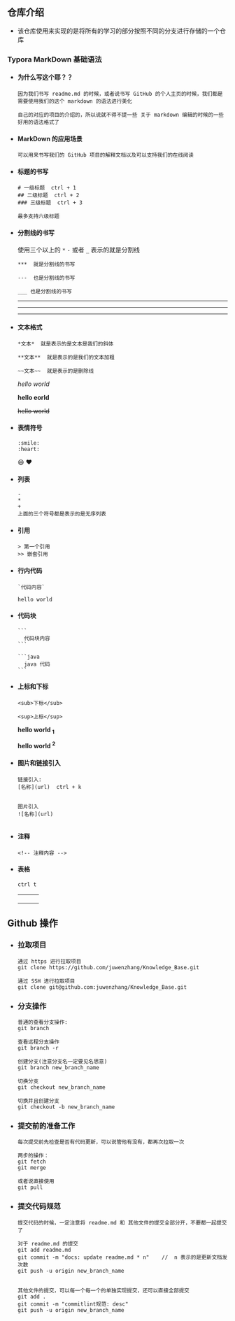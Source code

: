 ## 仓库介绍

* 该仓库使用来实现的是将所有的学习的部分按照不同的分支进行存储的一个仓库

### Typora MarkDown 基础语法

* #### 为什么写这个耶？？

  ```
  因为我们书写 readme.md 的时候，或者说书写 GitHub 的个人主页的时候，我们都是需要使用我们的这个 markdown 的语法进行美化
  
  自己的对应的项目的介绍的，所以说就不得不提一些 关于 markdown 编辑的时候的一些好用的语法格式了
  ```

* #### MarkDown 的应用场景

  ```
  可以用来书写我们的 GitHub 项目的解释文档以及可以支持我们的在线阅读
  ```

* #### 标题的书写

  ```
  # 一级标题  ctrl + 1
  ## 二级标题  ctrl + 2
  ### 三级标题  ctrl + 3
  
  最多支持六级标题
  ```

* #### 分割线的书写

  使用三个以上的 `*` `-` 或者 `_` 表示的就是分割线

  ```
  ***  就是分割线的书写
  
  ---  也是分割线的书写
  
  ___ 也是分割线的书写
  ```

  ***

  ___

  ---

  

* #### 文本格式

  ``` 
  *文本*  就是表示的是文本是我们的斜体
  
  **文本**  就是表示的是我们的文本加粗
  
  ~~文本~~  就是表示的是删除线
  ```

  *hello world*

  **hello eorld**

  ~~hello world~~

* #### 表情符号

  ```
  :smile:
  :heart:
  ```

  :smile:  :heart:

* #### 列表

  ```
  - 
  * 
  +
  上面的三个符号都是表示的是无序列表
  ```

* #### 引用

  ```
  > 第一个引用
  >> 嵌套引用
  ```

  >

  > >

* #### 行内代码

  ```
  `代码内容`
  ```

  `hello world`

* #### 代码块

  ```
  ​```
  	代码块内容
  ​```
  
  ​```java
  	java 代码
  ​```
  ```

* #### 上标和下标

  ```
  <sub>下标</sub>
  
  <sup>上标</sup>
  ```

  **hello world <sub>1</sub>**

  **hello world <sup>2</sup>**

* #### 图片和链接引入

  ```
  链接引入:
  [名称](url)  ctrl + k
  
  
  图片引入
  ![名称](url)
  ```

  ![]()

  []()

* #### 注释

  ```
  <!-- 注释内容 -->
  ```

  <!--hello eorld-->

* #### 表格

  ```
  ctrl t
  ```

  |      |      |      |
  | :--: | ---- | :--: |
  |      |      |      |
  |      |      |      |
  |      |      |      |

## Github 操作

* ### 拉取项目

  ```
  通过 https 进行拉取项目
  git clone https://github.com/juwenzhang/Knowledge_Base.git  
  
  通过 SSH 进行拉取项目
  git clone git@github.com:juwenzhang/Knowledge_Base.git
  ```

* ### 分支操作

  ```
  普通的查看分支操作:
  git branch
  
  查看远程分支操作
  git branch -r
  
  创建分支(注意分支名一定要见名思意)
  git branch new_branch_name
  
  切换分支
  git checkout new_branch_name
  
  切换并且创建分支
  git checkout -b new_branch_name
  ```

* ### 提交前的准备工作

  ```
  每次提交前先检查是否有代码更新，可以说管他有没有，都再次拉取一次
  
  两步的操作：
  git fetch  
  git merge
  
  或者说直接使用
  git pull
  ```

* ### 提交代码规范

  ```
  提交代码的时候，一定注意将 readme.md 和 其他文件的提交全部分开，不要都一起提交了
  
  对于 readme.md 的提交
  git add readme.md
  git commit -m "docs: update readme.md * n"    //  n 表示的是更新文档发次数
  git push -u origin new_branch_name
  
  
  其他文件的提交，可以每一个每一个的单独实现提交，还可以直接全部提交
  git add .
  git commit -m "commitlint规范: desc"
  git push -u origin new_branch_name
  ```


